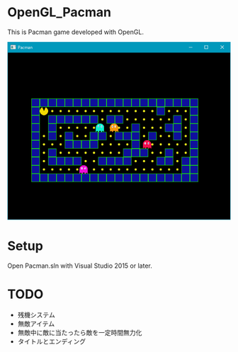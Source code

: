 # OpenGL_Pacman
This is Pacman game developed with OpenGL.

![pacman.png](pacman.png)

# Setup
Open Pacman.sln with Visual Studio 2015 or later.

# TODO
* 残機システム
* 無敵アイテム
* 無敵中に敵に当たったら敵を一定時間無力化
* タイトルとエンディング
